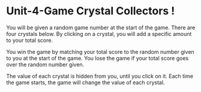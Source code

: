 # Unit-4-Game Crystal Collectors !

You will be given a random game number at the start of the game.
There are four crystals below. By clicking on a crystal, you will
add a specific amount to your total score.

You win the game by matching your total score to the random number
given to you at the start of the game. You lose the game if your total
score goes over the random number given.

The value of each crystal is hidden from you, until you click on it.
Each time the game starts, the game will change the value of each crystal.
